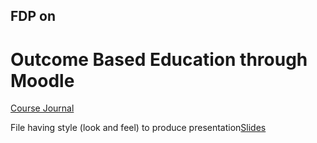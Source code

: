 ## FDP on
# Outcome Based Education through Moodle

[Course Journal](OBE_Moodle/OSI_GIS.pdf)

File having style (look and feel) to produce presentation[Slides](OBE.odt)
